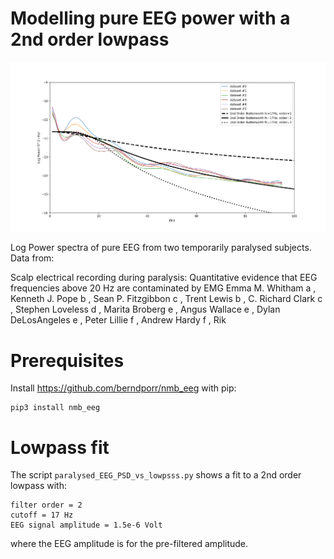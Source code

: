 # Modelling pure EEG power with a 2nd order lowpass

![alt tag](eegvslp.png)

Log Power spectra of pure EEG from two temporarily paralysed
subjects. Data from:

Scalp electrical recording during paralysis: Quantitative evidence that
EEG frequencies above 20 Hz are contaminated by EMG
Emma M. Whitham a , Kenneth J. Pope b , Sean P. Fitzgibbon c , Trent Lewis b ,
C. Richard Clark c , Stephen Loveless d , Marita Broberg e , Angus Wallace e ,
Dylan DeLosAngeles e , Peter Lillie f , Andrew Hardy f , Rik

# Prerequisites

Install https://github.com/berndporr/nmb_eeg with pip:

```
pip3 install nmb_eeg
```

# Lowpass fit

The script `paralysed_EEG_PSD_vs_lowpsss.py` shows a fit to a 2nd
order lowpass with:

```
filter order = 2
cutoff = 17 Hz
EEG signal amplitude = 1.5e-6 Volt
```

where the EEG amplitude is for the pre-filtered amplitude.
